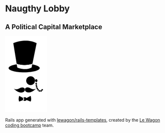 
# Naugthy Lobby
## A Political Capital Marketplace
![NaughtLobby logo](https://github.com/Code-hound/NaughtyLobby/raw/master/app/assets/images/nl_logo.png)




Rails app generated with [lewagon/rails-templates](https://github.com/lewagon/rails-templates), created by the [Le Wagon coding bootcamp](https://www.lewagon.com) team.
